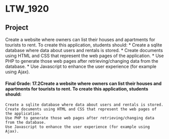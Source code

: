 # LTW_1920

## Project

Create a website where owners can list their houses and apartments for tourists to rent. To create this application, students should:
    * Create a sqlite database where data about users and rentals is stored.
    * Create documents using HTML and CSS that represent the web pages of the application.
    * Use PHP to generate those web pages after retrieving/changing data from the database.
    * Use Javascript to enhance the user experience (for example using Ajax).
    
#### Final Grade: 17.2Create a website where owners can list their houses and apartments for tourists to rent. To create this application, students should:

    Create a sqlite database where data about users and rentals is stored.
    Create documents using HTML and CSS that represent the web pages of the application.
    Use PHP to generate those web pages after retrieving/changing data from the database.
    Use Javascript to enhance the user experience (for example using Ajax).
